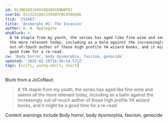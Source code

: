 ```yaml
---
id: 01JN03XDJ49XYAQ3QGG5NN8P8J
userId: 01JJ2XCD6C339ZW7CBC4Y8HSAK
ltid: '252467'
title: 'Animorphs #1: The Invasion'
author: K. A. Applegate
whyBlurb: >-
  A YA staple from my youth, the series has aged like fine wine and seems all
  the more relevant today, including as a balm against the increasingly
  out-of-touch author of those high profile YA wizard books, and it might be a
  good time for a re-read.
cw: 'Body horror, body dysmorphia, fascism, genocide'
updated: '2025-02-28T18:36:54.572Z'
tags: [scifi, young-adult, short]
---
```


Blurb from a JoCoNaut:

> A YA staple from my youth, the series has aged like fine wine and seems all
> the more relevant today, including as a balm against the increasingly
> out-of-touch author of those high profile YA wizard books, and it might be a
> good time for a re-read.

Content warnings include Body horror, body dysmorphia, fascism, genocide
